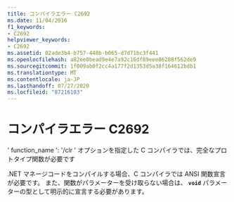 ```yaml
---
title: コンパイラエラー C2692
ms.date: 11/04/2016
f1_keywords:
- C2692
helpviewer_keywords:
- C2692
ms.assetid: 02ade3b4-b757-448b-b065-d7d71bc3f441
ms.openlocfilehash: a82ee0bead9e4e7a92c16df89eee86288f562de9
ms.sourcegitcommit: 1f009ab0f2cc4a177f2d1353d5a38f164612bdb1
ms.translationtype: MT
ms.contentlocale: ja-JP
ms.lasthandoff: 07/27/2020
ms.locfileid: "87216103"
---
```

# <a name="compiler-error-c2692"></a>コンパイラエラー C2692

' function_name ': '/clr ' オプションを指定した C コンパイラでは、完全なプロトタイプ関数が必要です

.NET マネージコードをコンパイルする場合、C コンパイラでは ANSI 関数宣言が必要です。 また、関数がパラメーターを受け取らない場合は、 **`void`** パラメーターの型として明示的に宣言する必要があります。
